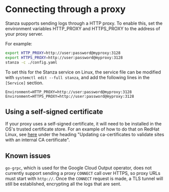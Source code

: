 # Connecting through a proxy

Stanza supports sending logs through a HTTP proxy. To enable this, set the environment variables HTTP_PROXY and HTTPS_PROXY to the address of your proxy server.

For example:

```bash
export HTTP_PROXY=http://user:password@myproxy:3128
export HTTPS_PROXY=http://user:password@myproxy:3128
stanza -c ./config.yaml
```

To set this for the Stanza service on Linux, the service file can be modified with `systemctl edit --full stanza`, and add the following lines in the `[Service]` section.

```service
Environment=HTTP_PROXY=http://user:password@myproxy:3128
Environment=HTTPS_PROXY=http://user:password@myproxy:3128
```

## Using a self-signed certificate

If your proxy uses a self-signed certificate, it will need to be installed in the OS's trusted certificate store. For an example of how to do that on RedHat Linux, see [here](https://www.redhat.com/sysadmin/ca-certificates-cli) under the heading "Updating ca-certificates to validate sites with an internal CA certificate".

## Known issues

`go-grpc`, which is used for the Google Cloud Output operator, does not currently support sending a proxy `CONNECT` call over HTTPS, so proxy URLs must start with `http://`. Once the `CONNECT` request is made, a TLS tunnel will still be established, encrypting all the logs that are sent.
